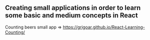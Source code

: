 ## Creating small applications in order to learn some basic and medium concepts in React
Counting beers small app => https://grigoar.github.io/React-Learning-Counting/
